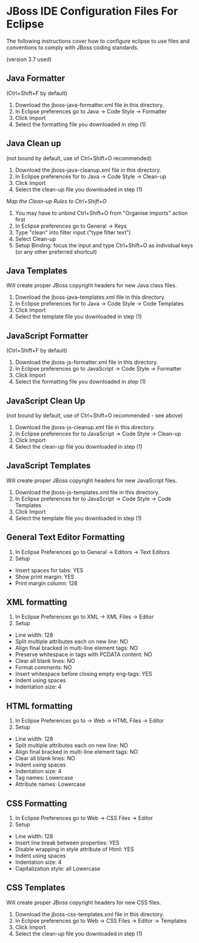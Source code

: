 JBoss IDE Configuration Files For Eclipse
=========================================
The following instructions cover how to configure eclipse to use files and conventions to comply with JBoss coding standards.

(version 3.7 used)

Java Formatter
--------------
(Ctrl+Shift+F by default)
 
1. Download the jboss-java-formatter.xml file in this directory.
2. In Eclipse preferences go to Java -> Code Style -> Formatter
3. Click Import
4. Select the formatting file you downloaded in step (1)

Java Clean up
-------------
(not bound by default, use  of Ctrl+Shift+O recommended)
 
1. Download the jboss-java-cleanup.xml file in this directory.
2. In Eclipse preferences for to Java -> Code Style -> Clean-up
3. Click Import
4. Select the clean-up file you downloaded in step (1)
 
*Map the Clean-up Rules to Ctrl+Shift+O*

1. You may have to unbind Ctrl+Shift+O from "Organise imports" action first
2. In Eclipse preferences go to General -> Keys
3. Type "clean" into filter input ("type filter text")
4. Select Clean-up
5. Setup Binding: focus the input and type Ctrl+Shift+O as individual keys (or any other preferred shortcut)

Java Templates
--------------
Will create proper JBoss copyright headers for new Java class files.

1. Download the jboss-java-templates.xml file in this directory.
2. In Eclipse preferences for to Java -> Code Style -> Code Templates
3. Click Import
4. Select the template file you downloaded in step (1)

JavaScript Formatter
--------------------
(Ctrl+Shift+F by default)
 
1. Download the jboss-js-formatter.xml file in this directory.
2. In Eclipse preferences go to JavaScript -> Code Style -> Formatter
3. Click Import
4. Select the formatting file you downloaded in step (1)

JavaScript Clean Up 
-------------------
(not bound by default, use  of Ctrl+Shift+O recommended - see above)
 
1. Download the jboss-js-cleanup.xml file in this directory.
2. In Eclipse preferences for to JavaScript -> Code Style -> Clean-up
3. Click Import
4. Select the clean-up file you downloaded in step (1)

JavaScript Templates
--------------------
Will create proper JBoss copyright headers for new JavaScript files.

1. Download the jboss-js-templates.xml file in this directory.
2. In Eclipse preferences for to JavaScript -> Code Style -> Code Templates
3. Click Import
4. Select the template file you downloaded in step (1)

General Text Editor Formatting
------------------------------
1. In Eclipse Preferences go to General -> Editors -> Text Editors
2. Setup
 * Insert spaces for tabs: YES
 * Show print margin: YES
 * Print margin column: 128

XML formatting
--------------
1. In Eclipse Preferences go to XML -> XML Files -> Editor
2. Setup
 * Line width: 128
 * Split multiple attributes each on new line: NO
 * Align final bracked in multi-line element tags: NO
 * Preserve whitespace in tags with PCDATA content: NO
 * Clear all blank lines: NO
 * Format comments: NO
 * Insert whitespace before closing empty eng-tags: YES
 * Indent using spaces
 * Indentation size: 4

HTML formatting
---------------
1. In Eclipse Preferences go to -> Web -> HTML Files -> Editor
2. Setup
 * Line width: 128
 * Split multiple attributes each on new line: NO
 * Align final bracked in multi-line element tags: NO
 * Clear all blank lines: NO
 * Indent using spaces
 * Indentation size: 4
 * Tag names: Lowercase
 * Attribute names: Lowercase

CSS Formatting
--------------

1. In Eclipse Preferences go to Web -> CSS Files -> Editor
2. Setup
 * Line width: 128
 * Insert line break between properties: YES
 * Disable wrapping in style attribute of Html: YES
 * Indent using spaces
 * Indentation size: 4
 * Capitalization style: all Lowercase

CSS Templates
-------------
Will create proper JBoss copyright headers for new CSS files.

1. Download the jboss-css-templates.xml file in this directory.
2. In Eclipse preferences go to Web -> CSS Files -> Editor -> Templates
3. Click Import
4. Select the clean-up file you downloaded in step (1)



